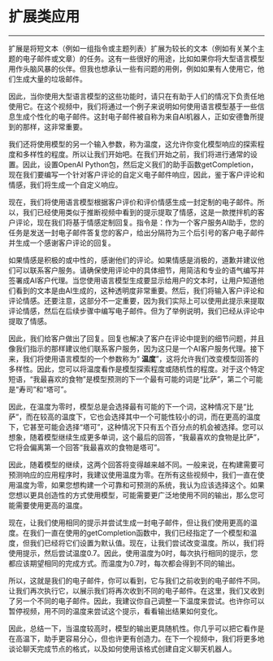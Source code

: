 # 扩展类应用

---

扩展是将短文本（例如一组指令或主题列表）扩展为较长的文本（例如有关某个主题的电子邮件或文章）的任务。这有一些很好的用途，比如如果你将大型语言模型用作头脑风暴的伙伴。但我也想承认一些有问题的用例，例如如果有人使用它，他们生成大量的垃圾邮件。

因此，当你使用大型语言模型的这些功能时，请只在有助于人们的情况下负责任地使用它。在这个视频中，我们将通过一个例子来说明如何使用语言模型基于一些信息生成个性化的电子邮件。这封电子邮件被自称为来自AI机器人，正如安德鲁所提到的那样，这非常重要。

我们还将使用模型的另一个输入参数，称为温度，这允许你变化模型响应的探索程度和多样性的程度。所以让我们开始吧。在我们开始之前，我们将进行通常的设置。因此，设置OpenAI
Python包，然后定义我们的助手函数getCompletion，现在我们要编写一个针对客户评论的自定义电子邮件响应，因此，鉴于客户评论和情感，我们将生成一个自定义响应。

现在，我们将使用语言模型根据客户评价和评价情感生成一封定制的电子邮件。所以，我们已经使用类似于推断视频中看到的提示提取了情感，这是一款搅拌机的客户评论，现在我们将基于情感定制回复。指令是：作为一个客户服务AI助手，您的任务是发送一封电子邮件答复您的客户，给出分隔符为三个后引号的客户电子邮件并生成一个感谢客户评论的回复。

如果情感是积极的或中性的，感谢他们的评论。如果情感是消极的，道歉并建议他们可以联系客户服务。请确保使用评论中的具体细节，用简洁和专业的语气编写并签署成AI客户代理。当您使用语言模型生成要显示给用户的文本时，让用户知道他们看到的文本是由AI生成的，这种透明度非常重要。然后，我们将输入客户评论和评论情感。还要注意，这部分不一定重要，因为我们实际上可以使用此提示来提取评论情感，然后在后续步骤中编写电子邮件。但为了举例说明，我们已经从评论中提取了情感。

因此，我们给客户做出了回复。回复也解决了客户在评论中提到的细节问题，并且像我们指示的那样建议他们联系客户服务，因为这只是一个AI客户服务代理。接下来，我们将使用语言模型的一个参数称为“
**温度**”，这将允许我们改变模型回答的多样性。因此，您可以将温度看作是模型探索程度或随机性的程度。对于这个特定短语，“我最喜欢的食物”是模型预测的下一个最有可能的词是“比萨”，第二个可能是“寿司”和“塔可”。

因此，在温度为零时，模型总是会选择最有可能的下一个词，这种情况下是“比萨”，而在较高的温度下，它也会选择其中一个可能性较小的词，而在更高的温度下，它甚至可能会选择“塔可”，这种情况下只有五个百分点的机会被选择。您可以想象，随着模型继续生成更多单词，这个最后的回答，“我最喜欢的食物是比萨”，它将会偏离第一个回答“我最喜欢的食物是塔可”。

因此，随着模型的继续，这两个回答将变得越来越不同。一般来说，在构建需要可预测响应的应用程序时，我建议使用温度为零。在所有这些视频中，我们一直在使用温度为零，如果您想构建一个可靠和可预测的系统，我认为应该选择这个。如果您想以更具创造性的方式使用模型，可能需要更广泛地使用不同的输出，那么您可能需要使用更高的温度。

现在，让我们使用相同的提示并尝试生成一封电子邮件，但让我们使用更高的温度。在我们一直在使用的getCompletion函数中，我们已经指定了一个模型和温度，但我们已经将它们设置为默认值。现在，让我们尝试改变温度。所以，我们将使用提示，然后尝试温度0.7。因此，使用温度为0时，每次执行相同的提示，您都应该期望相同的完成方式。而温度为0.7时，每次都会得到不同的输出。

所以，这就是我们的电子邮件，你可以看到，它与我们之前收到的电子邮件不同。让我们再次执行它，以展示我们将再次收到不同的电子邮件。在这里，我们又收到了另一个不同的电子邮件。因此，我建议你自己调整一下温度来尝试。也许你可以暂停视频，用不同的温度来尝试这个提示，看看输出结果如何变化。

因此，总结一下，当温度较高时，模型的输出更具随机性。你几乎可以把它看作是在高温下，助手更容易分心，但也许更有创造力。在下一个视频中，我们将更多地谈论聊天完成节点的格式，以及如何使用该格式创建自定义聊天机器人。